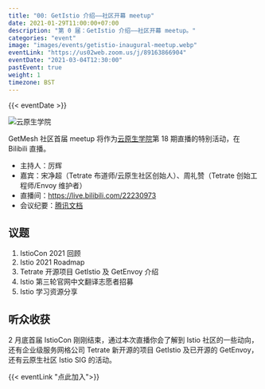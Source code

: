 ```yaml
---
title: "00: GetIstio 介绍——社区开幕 meetup"
date: 2021-01-29T11:00:00+07:00
description: "第 0 届：GetIstio 介绍——社区开幕 meetup。"
categories: "event"
image: "images/events/getistio-inaugural-meetup.webp"
eventLink: "https://us02web.zoom.us/j/89163866904"
eventDate: "2021-03-04T12:30:00"
pastEvent: true
weight: 1
timezone: BST
---
```


{{< eventDate >}}

![云原生学院](e6c9d24ely1go6sv1vyduj21c00u04ow.jpg)

GetMesh 社区首届 meetup 将作为[云原生学院](https://i.cloudnative.to/academy/)第 18 期直播的特别活动，在 Bilibili 直播。

- 主持人：厉辉
- 嘉宾：宋净超（Tetrate 布道师/云原生社区创始人）、周礼赞（Tetrate 创始工程师/Envoy 维护者）
- 直播间：<https://live.bilibili.com/22230973>
- 会议纪要：[腾讯文档](https://docs.qq.com/doc/DYVBSVG1pTVlHdVhv)

## 议题

1. IstioCon 2021 回顾
2. Istio 2021 Roadmap
3. Tetrate 开源项目 GetIstio 及 GetEnvoy 介绍
4. Istio 第三轮官网中文翻译志愿者招募
5. Istio 学习资源分享

## 听众收获

2 月底首届 IstioCon 刚刚结束，通过本次直播你会了解到 Istio 社区的一些动向，还有企业级服务网格公司 Tetrate 新开源的项目 GetIstio 及已开源的 GetEnvoy，还有云原生社区 Istio SIG 的活动。

{{< eventLink "点此加入">}}

